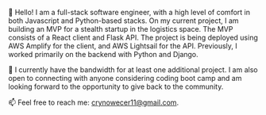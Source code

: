 
<!--
### Hi there 
**camrandev/camrandev** is a ✨ _special_ ✨ repository because its `README.md` (this file) appears on your GitHub profile.

Here are some ideas to get you started:

- 🔭 I’m currently working on ...
- 🌱 I’m currently learning ...
- 👯 I’m looking to collaborate on ...
- 🤔 I’m looking for help with ...
- 💬 Ask me about ...
- 📫 How to reach me: ...
- 😄 Pronouns: ...
- ⚡ Fun fact: ...
-->

👋 Hello! I am a full-stack software engineer, with a high level of comfort in both Javascript and Python-based stacks. On my current project, I am building an MVP for a stealth startup in the logistics space. The MVP consists of a React client and Flask API. The project is being deployed using AWS Amplify for the client, and AWS Lightsail for the API. Previously, I worked primarily on the backend with Python and Django. 

👯 I currently have the bandwidth for at least one additional project.  I am also open to connecting with anyone considering coding boot camp and am looking forward to the opportunity to give back to the community.

📫 Feel free to reach me: crynowecer11@gmail.com.
